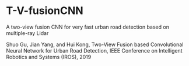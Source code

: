 # T-V-fusionCNN
A two-view fusion CNN for very fast urban road detection based on multiple-ray Lidar

Shuo Gu, Jian Yang, and Hui Kong, Two-View Fusion based Convolutional Neural Network for Urban Road Detection, IEEE Conference on 
Intelligent Robotics and Systems (IROS), 2019
